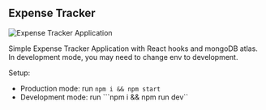 ## Expense Tracker

![Expense Tracker Application](https://i.ibb.co/zhV78WC/e-tracker.png)

Simple Expense Tracker Application with React hooks and mongoDB atlas.
In development mode, you may need to change env to development.

Setup:
- Production mode:  run ```npm i && npm start```
- Development mode: run ```npm i && npm run dev``
